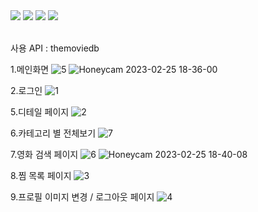 <div align=left>
<img src="https://img.shields.io/badge/React-61DAFB?style=flat-square&logo=React&logoColor=black"/>
<img src="https://img.shields.io/badge/Typescript-3178C6?style=flat-square&logo=Typescript&logoColor=white"/>
<img src="https://img.shields.io/badge/styled components-DB7093?style=flat-square&logo=styled-components&logoColor=white"/>
<img src="https://img.shields.io/badge/Firebase-FFCA28?style=flat-square&logo=firebase&logoColor=black"/>
</div>
</br>

사용 API : themoviedb

1.메인화면
![5](https://user-images.githubusercontent.com/108607378/221349690-df22ac71-9a7a-44a0-9732-c02caa224b0c.png)
![Honeycam 2023-02-25 18-36-00](https://user-images.githubusercontent.com/108607378/221350139-f4df9fc2-5088-43fe-b544-d514bf0b389a.gif)

2.로그인
![1](https://user-images.githubusercontent.com/108607378/221350154-4106da5b-98cf-4f47-b499-71a26eee731b.png)

5.디테일 페이지
![2](https://user-images.githubusercontent.com/108607378/221350171-afcfa65f-035b-450a-b551-91af09cd846f.png)

6.카테고리 별 전체보기
![7](https://user-images.githubusercontent.com/108607378/221350191-85a065b9-cc9e-4dd3-aeed-376bb2954c0b.png)

7.영화 검색 페이지
![6](https://user-images.githubusercontent.com/108607378/221350223-d65e1a15-2ee6-47a2-a3e7-bec8113b333e.png)
![Honeycam 2023-02-25 18-40-08](https://user-images.githubusercontent.com/108607378/221350265-97fb37f3-d491-465e-8674-450ef9a8c3ef.gif)

8.찜 목록 페이지
![3](https://user-images.githubusercontent.com/108607378/221350279-24aa3427-4dc8-4618-87ca-14513522f0c3.png)

9.프로필 이미지 변경 / 로그아웃 페이지
![4](https://user-images.githubusercontent.com/108607378/221350297-786dcee7-423b-4bde-9ceb-62e19d8eaa09.png)
